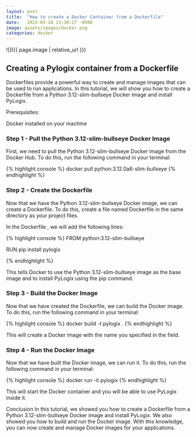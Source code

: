 ```yaml
---
layout: post
title:  "How to create a Docker Container from a Dockerfile"
date:   2023-03-28 13:30:27 -0500
image: assets/images/docker.png
categories: docker
---
```


![]({{ page.image | relative_url }})

## Creating a Pylogix container from a Dockerfile

Dockerfiles provide a powerful way to create and manage images that can be used to run applications. In this tutorial, we will show you how to create a Dockerfile from a Python 3.12-slim-bullseye Docker image and install PyLogix.

Prerequisites:

Docker installed on your machine

### Step 1 - Pull the Python 3.12-slim-bullseye Docker Image

First, we need to pull the Python 3.12-slim-bullseye Docker image from the Docker Hub. To do this, run the following command in your terminal:

{% highlight console %}
docker pull python:3.12.0a6-slim-bullseye
{% endhighlight %}

### Step 2 - Create the Dockerfile

Now that we have the Python 3.12-slim-bullseye Docker image, we can create a Dockerfile. To do this, create a file named 
Dockerfile in the same directory as your project files.

In the 
Dockerfile
, we will add the following lines:

{% highlight console %}
FROM python:3.12-slim-bullseye

RUN pip install pylogix

{% endhighlight %}


This tells Docker to use the Python 3.12-slim-bullseye image as the base image and to install PyLogix using the pip  command.

### Step 3 - Build the Docker Image

Now that we have created the Dockerfile, we can build the Docker image. To do this, run the following command in your terminal:

{% highlight console %}
docker build -t pylogix .
{% endhighlight %}

This will create a Docker image with the name you specified in the 
<image-name> field.

### Step 4 - Run the Docker Image
Now that we have built the Docker image, we can run it. To do this, run the following command in your terminal:

{% highlight console %}
docker run -it pylogix
{% endhighlight %}


This will start the Docker container and you will be able to use PyLogix inside it.

Conclusion
In this tutorial, we showed you how to create a Dockerfile from a Python 3.12-slim-bullseye Docker image and install PyLogix. We also showed you how to build and run the Docker image. With this knowledge, you can now create and manage Docker images for your applications.
